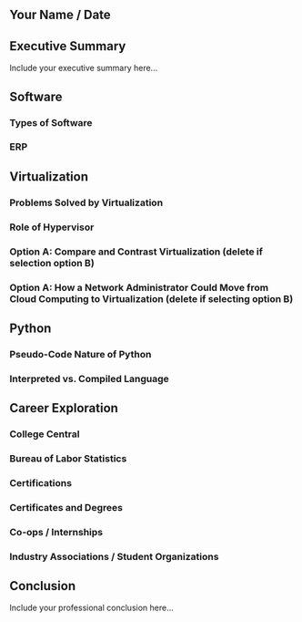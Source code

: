 ## Your Name / Date

## Executive Summary 
Include your executive summary here...

## Software
### Types of Software
### ERP

## Virtualization
### Problems Solved by Virtualization
### Role of Hypervisor
### Option A: Compare and Contrast Virtualization (delete if selection option B)
### Option A: How a Network Administrator Could Move from Cloud Computing to Virtualization (delete if selecting option B)

## Python
### Pseudo-Code Nature of Python
### Interpreted vs. Compiled Language

## Career Exploration
### College Central
### Bureau of Labor Statistics
### Certifications
### Certificates and Degrees
### Co-ops / Internships
### Industry Associations / Student Organizations

## Conclusion

Include your professional conclusion here...
